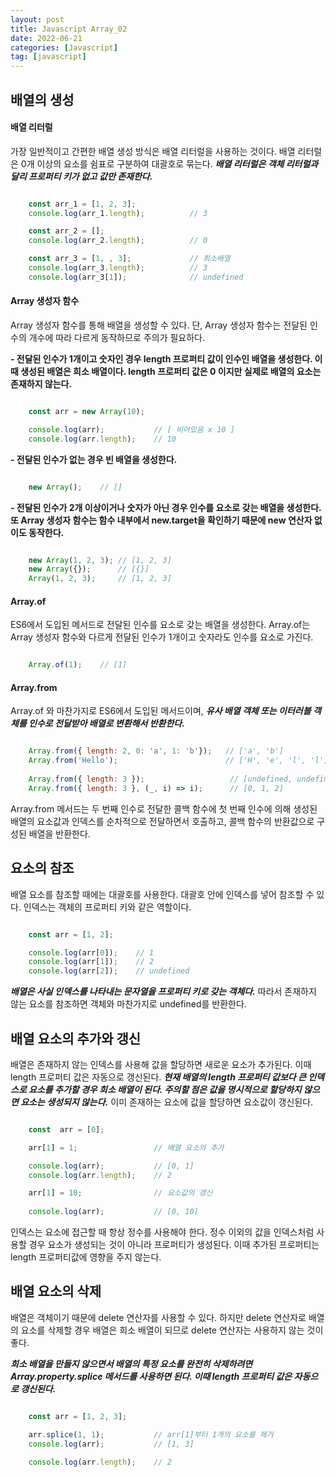 ```yaml
---
layout: post
title: Javascript Array_02
date: 2022-06-21
categories: [Javascript]
tag: [javascript]
---
```


## 배열의 생성

#### 배열 리터럴

가장 일반적이고 간편한 배열 생성 방식은 배열 리터럴을 사용하는 것이다. 배열 리터럴은 0개 이상의 요소를 쉼표로 구분하여 대괄호로 묶는다. ***배열 리터럴은 객체 리터럴과 달리 프로퍼티 키가 없고 값만 존재한다.***

```javascript

    const arr_1 = [1, 2, 3];
    console.log(arr_1.length);          // 3

    const arr_2 = [];
    console.log(arr_2.length);          // 0

    const arr_3 = [1, , 3];             // 희소배열 
    console.log(arr_3.length);          // 3
    console.log(arr_3[1]);              // undefined

```

#### Array 생성자 함수

Array 생성자 함수를 통해 배열을 생성할 수 있다. 단, Array 생성자 함수는 전달된 인수의 개수에 따라 다르게 동작하므로 주의가 필요하다.

**- 전달된 인수가 1개이고 숫자인 경우 length 프로퍼티 값이 인수인 배열을 생성한다. 이때 생성된 배열은 희소 배열이다. length 프로퍼티 값은 0 이지만 실제로 배열의 요소는 존재하지 않는다.**

```javascript

    const arr = new Array(10);

    console.log(arr);           // [ 비어있음 x 10 ]
    console.log(arr.length);    // 10

```

**- 전달된 인수가 없는 경우 빈 배열을 생성한다.**

```javascript

    new Array();    // []

```

**- 전달된 인수가 2개 이상이거나 숫자가 아닌 경우 인수를 요소로 갖는 배열을 생성한다. 또 Array 생성자 함수는 함수 내부에서 new.target을 확인하기 때문에 new 연산자 없이도 동작한다.**

```javascript

    new Array(1, 2, 3); // [1, 2, 3]
    new Array({});      // [{}]
    Array(1, 2, 3);     // [1, 2, 3]
```

#### Array.of

ES6에서 도입된 메서드로 전달된 인수를 요소로 갖는 배열을 생성한다. Array.of는 Array 생성자 함수와 다르게 전달된 인수가 1개이고 숫자라도 인수를 요소로 가진다.

```javascript

    Array.of(1);    // [1]

```

#### Array.from

Array.of 와 마찬가지로 ES6에서 도입된 메서드이며, ***유사 배열 객체 또는 이터러블 객체를 인수로 전달받아 배열로 변환해서 반환한다.***

```javascript

    Array.from({ length: 2, 0: 'a', 1: 'b'});   // ['a', 'b']
    Array.from('Hello');                        // ['H', 'e', 'l', 'l', 'o']
    
    Array.from({ length: 3 });                   // [undefined, undefined, undefined]
    Array.from({ length: 3 }, (_, i) => i);      // [0, 1, 2]

```

Array.from 메서드는 두 번째 인수로 전달한 콜백 함수에 첫 번째 인수에 의해 생성된 배열의 요소값과 인덱스를 순차적으로 전달하면서 호출하고, 콜백 함수의 반환값으로 구성된 배열을 반환한다.

## 요소의 참조

배열 요소를 참조할 때에는 대괄호를 사용한다. 대괄호 안에 인덱스를 넣어 참조할 수 있다. 인덱스는 객체의 프로퍼티 키와 같은 역할이다.

```javascript

    const arr = [1, 2];

    console.log(arr[0]);    // 1
    console.log(arr[1]);    // 2
    console.log(arr[2]);    // undefined

```

***배열은 사실 인덱스를 나타내는 문자열을 프로퍼티 키로 갖는 객체다.*** 따라서 존재하지 않는 요소를 참조하면 객체와 마찬가지로 undefined를 반환한다.

## 배열 요소의 추가와 갱신

배열은 존재하지 않는 인덱스를 사용해 값을 할당하면 새로운 요소가 추가된다. 이때 length 프로퍼티 값은 자동으로 갱신된다. ***현재 배열의 length 프로퍼티 값보다 큰 인덱스로 요소를 추가할 경우 희소 배열이 된다. 주의할 점은 값을 명시적으로 할당하지 않으면 요소는 생성되지 않는다.*** 이미 존재하는 요소에 값을 할당하면 요소값이 갱신된다.

```javascript

    const  arr = [0];

    arr[1] = 1;                 // 배열 요소의 추가

    console.log(arr);           // [0, 1]
    console.log(arr.length);    // 2

    arr[1] = 10;                // 요소값의 갱신
    
    console.log(arr);           // [0, 10]

```

인덱스는 요소에 접근할 때 항상 정수를 사용해야 한다. 정수 이외의 값을 인덱스처럼 사용할 경우 요소가 생성되는 것이 아니라 프로퍼티가 생성된다. 이때 추가된 프로퍼티는 length 프로퍼티값에 영향을 주지 않는다.

## 배열 요소의 삭제

배열은 객체이기 때문에 delete 연산자를 사용할 수 있다. 하지만 delete 연산자로 배열의 요소를 삭제할 경우 배열은 희소 배열이 되므로 delete 연산자는 사용하지 않는 것이 좋다.

***희소 배열을 만들지 않으면서 배열의 특정 요소를 완전히 삭제하려면 Array.property.splice 메서드를 사용하면 된다. 이때 length 프로퍼티 값은 자동으로 갱신된다.***

```javascript

    const arr = [1, 2, 3];

    arr.splice(1, 1);           // arr[1]부터 1개의 요소를 제거
    console.log(arr);           // [1, 3]

    console.log(arr.length);    // 2

```
